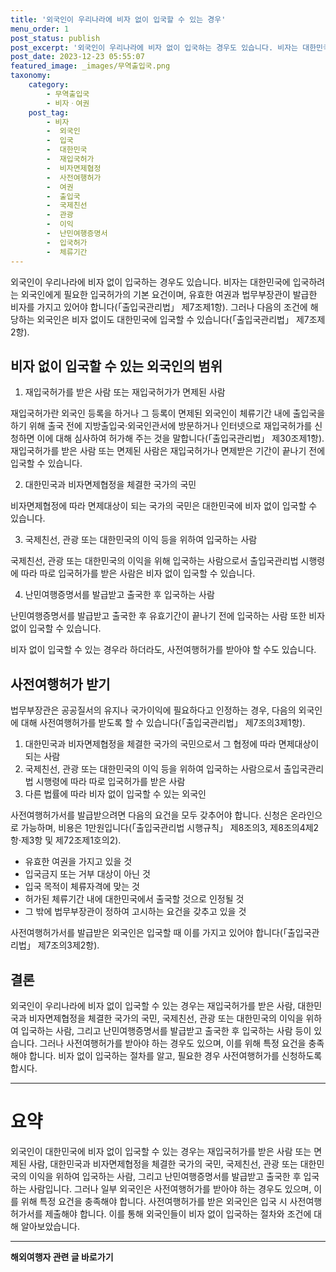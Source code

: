 ```yaml
---
title: '외국인이 우리나라에 비자 없이 입국할 수 있는 경우'
menu_order: 1
post_status: publish
post_excerpt: '외국인이 우리나라에 비자 없이 입국하는 경우도 있습니다. 비자는 대한민국에 입국하려는 외국인에게 필요한 입국허가의 기본 요건이며, 유효한 여권과 법무부장관이 발급한 비자를 가지고 있어야 합니다  출입국관리법  제7조제1항 . 그러나 다음의 조건에 해당하는 외국인은 비자 없이도 대한민국에 입국할 수 있습니다  출입국관리법  제7조제2항 .'
post_date: 2023-12-23 05:55:07
featured_image: _images/무역출입국.png
taxonomy:
    category:
        - 무역출입국
        - 비자ㆍ여권
    post_tag:
        - 비자
        -  외국인
        -  입국
        -  대한민국
        -  재입국허가
        -  비자면제협정
        -  사전여행허가
        -  여권
        -  출입국
        -  국제친선
        -  관광
        -  이익
        -  난민여행증명서
        -  입국허가
        -  체류기간
---
```



외국인이 우리나라에 비자 없이 입국하는 경우도 있습니다. 비자는 대한민국에 입국하려는 외국인에게 필요한 입국허가의 기본 요건이며, 유효한 여권과 법무부장관이 발급한 비자를 가지고 있어야 합니다(「출입국관리법」 제7조제1항). 그러나 다음의 조건에 해당하는 외국인은 비자 없이도 대한민국에 입국할 수 있습니다(「출입국관리법」 제7조제2항).

## 비자 없이 입국할 수 있는 외국인의 범위


1. 재입국허가를 받은 사람 또는 재입국허가가 면제된 사람

재입국허가란 외국인 등록을 하거나 그 등록이 면제된 외국인이 체류기간 내에 출입국을 하기 위해 출국 전에 지방출입국·외국인관서에 방문하거나 인터넷으로 재입국허가를 신청하면 이에 대해 심사하여 허가해 주는 것을 말합니다(「출입국관리법」 제30조제1항). 재입국허가를 받은 사람 또는 면제된 사람은 재입국허가나 면제받은 기간이 끝나기 전에 입국할 수 있습니다.

2. 대한민국과 비자면제협정을 체결한 국가의 국민

비자면제협정에 따라 면제대상이 되는 국가의 국민은 대한민국에 비자 없이 입국할 수 있습니다.

3. 국제친선, 관광 또는 대한민국의 이익 등을 위하여 입국하는 사람

국제친선, 관광 또는 대한민국의 이익을 위해 입국하는 사람으로서 출입국관리법 시행령에 따라 따로 입국허가를 받은 사람은 비자 없이 입국할 수 있습니다.

4. 난민여행증명서를 발급받고 출국한 후 입국하는 사람

난민여행증명서를 발급받고 출국한 후 유효기간이 끝나기 전에 입국하는 사람 또한 비자 없이 입국할 수 있습니다. 

비자 없이 입국할 수 있는 경우라 하더라도, 사전여행허가를 받아야 할 수도 있습니다.

## 사전여행허가 받기

법무부장관은 공공질서의 유지나 국가이익에 필요하다고 인정하는 경우, 다음의 외국인에 대해 사전여행허가를 받도록 할 수 있습니다(「출입국관리법」 제7조의3제1항).

1. 대한민국과 비자면제협정을 체결한 국가의 국민으로서 그 협정에 따라 면제대상이 되는 사람
2. 국제친선, 관광 또는 대한민국의 이익 등을 위하여 입국하는 사람으로서 출입국관리법 시행령에 따라 따로 입국허가를 받은 사람
3. 다른 법률에 따라 비자 없이 입국할 수 있는 외국인

사전여행허가서를 발급받으려면 다음의 요건을 모두 갖추어야 합니다. 신청은 온라인으로 가능하며, 비용은 1만원입니다(「출입국관리법 시행규칙」 제8조의3, 제8조의4제2항·제3항 및 제72조제1호의2).

- 유효한 여권을 가지고 있을 것
- 입국금지 또는 거부 대상이 아닌 것
- 입국 목적이 체류자격에 맞는 것
- 허가된 체류기간 내에 대한민국에서 출국할 것으로 인정될 것
- 그 밖에 법무부장관이 정하여 고시하는 요건을 갖추고 있을 것

사전여행허가서를 발급받은 외국인은 입국할 때 이를 가지고 있어야 합니다(「출입국관리법」 제7조의3제2항).

## 결론
외국인이 우리나라에 비자 없이 입국할 수 있는 경우는 재입국허가를 받은 사람, 대한민국과 비자면제협정을 체결한 국가의 국민, 국제친선, 관광 또는 대한민국의 이익을 위하여 입국하는 사람, 그리고 난민여행증명서를 발급받고 출국한 후 입국하는 사람 등이 있습니다. 그러나 사전여행허가를 받아야 하는 경우도 있으며, 이를 위해 특정 요건을 충족해야 합니다. 비자 없이 입국하는 절차를 알고, 필요한 경우 사전여행허가를 신청하도록 합시다.

---

# 요약

외국인이 대한민국에 비자 없이 입국할 수 있는 경우는 재입국허가를 받은 사람 또는 면제된 사람, 대한민국과 비자면제협정을 체결한 국가의 국민, 국제친선, 관광 또는 대한민국의 이익을 위하여 입국하는 사람, 그리고 난민여행증명서를 발급받고 출국한 후 입국하는 사람입니다. 그러나 일부 외국인은 사전여행허가를 받아야 하는 경우도 있으며, 이를 위해 특정 요건을 충족해야 합니다. 사전여행허가를 받은 외국인은 입국 시 사전여행허가서를 제출해야 합니다. 이를 통해 외국인들이 비자 없이 입국하는 절차와 조건에 대해 알아보았습니다.
<!-- wp:separator -->
<hr class="wp-block-separator has-alpha-channel-opacity"/>
<!-- /wp:separator -->

<!-- wp:group {"backgroundColor":"base","layout":{"type":"constrained"}} -->
<div class="wp-block-group has-base-background-color has-background"><!-- wp:paragraph {"align":"center","fontSize":"medium"} -->
<p class="has-text-align-center has-large-font-size"><strong>해외여행자 관련 글 바로가기</strong></p>
<!-- /wp:paragraph -->


<!-- wp:latest-posts
{"categories":[{"id":14870,"count":19,"description":"","link":"https://uknowlaw.com/category/%ed%95%b4%ec%99%b8%ec%97%ac%ed%96%89%ec%9e%90/","name":"해외여행자","slug":"해외여행자","taxonomy":"category","parent":0,"meta":[],"_links":{"self":[{"href":"https://uknowlaw.com/wp-json/wp/v2/categories/14870"}],"collection":[{"href":"https://uknowlaw.com/wp-json/wp/v2/categories"}],"about":[{"href":"https://uknowlaw.com/wp-json/wp/v2/taxonomies/category"}],"wp:post_type":[{"href":"https://uknowlaw.com/wp-json/wp/v2/posts?categories=14870"}],"curies":[{"name":"wp","href":"https://api.w.org/{rel}","templated":true}]}}],"postsToShow":100,"excerptLength":28,"postLayout":"grid","columns":2,"featuredImageAlign":"left","featuredImageSizeSlug":"large","fontSize":"small"} /--></div>
<!-- /wp:group -->